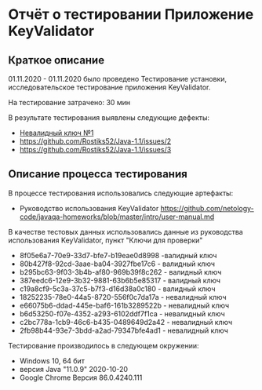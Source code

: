 # Отчёт о тестировании Приложение KeyValidator

## Краткое описание

01.11.2020 - 01.11.2020 было проведено Тестирование установки, исследовательское тестирование приложения KeyValidator.

На тестирование затрачено: 30 мин

В результате тестирования выявлены следующие дефекты:
* <a href=https://github.com/Rostiks52/Java-1.1/issues/1>Невалидный ключ №1</a>
* https://github.com/Rostiks52/Java-1.1/issues/2
* https://github.com/Rostiks52/Java-1.1/issues/3

## Описание процесса тестирования

В процессе тестирования использовались следующие артефакты:
* Руководство использования KeyValidator 
https://github.com/netology-code/javaqa-homeworks/blob/master/intro/user-manual.md


В качестве тестовых данных использовались данные из руководства использования KeyValidator,
пункт "Ключи для проверки"
* 8f05e6a7-70e9-33d7-bfe7-b19eae0d8998 -валидный ключ 
* 80b427f8-92cd-3aae-ba04-3927fbe17c6 - валидный ключ 
* b295bc63-9f03-3b4b-af80-969b39f8c262 - валидный ключ
* 387eedc6-12e9-3b32-9881-63b6b5e85317 - валидный ключ
* c19a8cf9-5c3a-37c5-b7f3-d16d38a0c180 - валидный ключ
* 18252235-78e0-44a5-8720-556f0c7da17a - невалидный ключ
* e66075b6-ddad-445e-baf6-161b3289522b - невалидный ключ
* b6d53250-f07e-4352-a293-6102ddf7f1ca - невалидный ключ
* c2bc778a-1cb9-46c6-b435-0489649d2a42 - невалидный ключ
* 2fb98b44-93e7-3bdd-a2ad-79347bfe4ad1 - невалидный ключ

Тестирование производилось в следующем окружении:
* Windows 10, 64 бит
* версия Java "11.0.9" 2020-10-20
* Google Chrome Версия 86.0.4240.111
